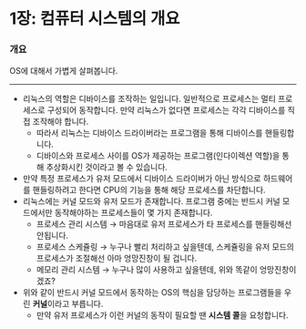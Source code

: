 # 1장: 컴퓨터 시스템의 개요

### 개요

OS에 대해서 가볍게 살펴봅니다.

---

- 리눅스의 역할은 디바이스를 조작하는 일입니다. 일반적으로 프로세스는 멀티 프로세스로 구성되어 동작합니다. 만약 리눅스가 없다면 프로세스는 각각 디바이스를 직접 조작해야 합니다.
    - 따라서 리눅스는 디바이스 드라이버라는 프로그램을 통해 디바이스를 핸들링합니다.
    - 디바이스와 프로세스 사이를 OS가 제공하는 프로그램(인다이렉션 역할)을 통해 추상화시킨 것이라고 볼 수 있습니다.
- 만약 특정 프로세스가 유저 모드에서 디바이스 드라이버가 아닌 방식으로 하드웨어를 핸들링하려고 한다면 CPU의 기능을 통해 해당 프로세스를 차단합니다.
- 리눅스에는 커널 모드와 유저 모드가 존재합니다. 프로그램 중에는 반드시 커널 모드에서만 동작해야하는 프로세스들이 몇 가지 존재합니다.
    - 프로세스 관리 시스템 → 마음대로 유저 프로세스가 타 프로세스를 핸들링해선 안됩니다.
    - 프로세스 스케쥴링 → 누구나 빨리 처리하고 싶을텐데, 스케쥴링을 유저 모드의 프로세스가 조절해선 아마 엉망진창이 될 겁니다.
    - 메모리 관리 시스템 → 누구나 많이 사용하고 싶을텐데, 위와 똑같이 엉망진창이겠죠?
- 위와 같이 반드시 커널 모드에서 동작하는 OS의 핵심을 담당하는 프로그램들을 우린 **커널**이라고 부릅니다.
    - 만약 유저 프로세스가 이런 커널의 동작이 필요할 땐 **시스템 콜**을 요청합니다.
